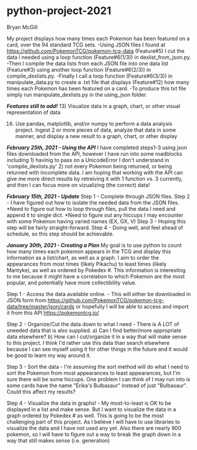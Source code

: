 # python-project-2021
Bryan McGill

My project displays how many times each Pokemon has been featured on a card, over the 94 standard TCG sets.
-Using JSON files I found at https://github.com/PokemonTCG/pokemon-tcg-data (Feature#5) I cut the data I needed using a loop function (Feature#6(1/3)) in dexlist_from_json.py. 
-Then I compile the data lists from each JSON file into one data list (Feature#3) using another loop function (Feature#6(2/3)) in compile_dexlists.py. 
-Finally I call a loop function (Feature#6(3/3)) in manipulate_data.py to create a .txt file that displays (Feature#12) how many times each Pokemon has been featured on a card. 
-To produce this txt file simply run manipulate_dexlists.py in the using_json folder.

***Features still to add!***
13) Visualize data in a graph, chart, or other visual representation of data

16) Use pandas, matplotlib, and/or numpy to perform a data analysis project. Ingest 2 or more pieces of data, analyze that data in some manner, and display a new result to a graph, chart, or other display

***February 25th, 2021 - Using the API***
I have completed steps1-3 using json files downloaded from the API, however I have run into some roadblocks including 1) havinig to pass on a UnicodeError I don't understand in 'compile_dexlists.py' 2) not every Pokemon being returned, or being returned with incomplete data. I am hoping that working with the API can give me more direct results by retreiving it with 1 function vs. 3 currently, and then I can focus more on vizualizing (the correct) data!

***February 15th, 2021 - Update***
Step 1 - Complete through JSON files.
Step 2 - I have figured out how to isolate the needed data from the JSON files.
        *Need to figure out how to loop through files, pull the data I need and append it to single dict.
        *Need to figure out any hiccups I may encounter with some Pokemon having varied names (EX, GX, V)
Step 3 - Hoping this step will be fairly straight-forward.
Step 4 - Doing well, and feel ahead of schedule, so this step should be achievable.

***January 30th, 2021 - Creating a Plan***
My goal is to use python to count how many times each pokemon appears in the TCG and display this information as a list/chart, as well as a graph. I aim to order the appearances from most times (likely Pikachu) to least times (likely Mantyke), as well as ordered by Pokedex #. This information is interesting to me because it might have a correlation to which Pokemon are the most popular, and potentially have more collectibility value. 

Step 1 - Access the data available online.
    - This will either be downloaded in JSON form from https://github.com/PokemonTCG/pokemon-tcg-data/tree/master/json/cards or hopefully I will be able to access and import it from this API https://pokemontcg.io/

Step 2 - Organize/Cut the data down to what I need
    - There is A LOT of uneeded data that is also supplied. a) Can I find better/more appropriate data elsewhere? b) How can I cut/organize it in a way that will make sense to this project. I think I'd rather use this data than search elsewhere because I can see myself using it for other things in the future and it would be good to learn my way around it.

Step 3 - Sort the data 
    - I'm assuming the sort method will do what I need to sort the Pokemon from most appearances to least appearances, but I'm sure there will be some hiccups. One problem I can think of I may run into is some cards have the name "Erika's Bulbasaur" instead of just "Bulbasaur". Could this affect my results?

Step 4 - Visualize the data in graphs!
    - My most-to-least is OK to be displayed in a list and make sense. But I want to visualize the data in a graph ordered by Pokedex # as well. This is going to be the most challenging part of this project. As I believe I will have to use libraries to visualize the data and I have not used any yet. Also there are nearly 900 pokemon, so I will have to figure out a way to break the graph down in a way that still makes sense (i.e. generation)